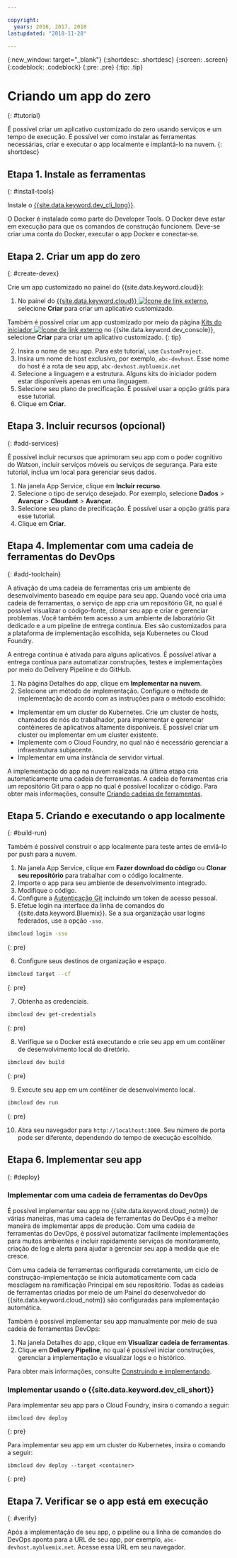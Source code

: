 ```yaml
---

copyright:
  years: 2016, 2017, 2018
lastupdated: "2018-11-28"

---
```


{:new_window: target="_blank"}
{:shortdesc: .shortdesc}
{:screen: .screen}
{:codeblock: .codeblock}
{:pre: .pre}
{:tip: .tip}

# Criando um app do zero
{: #tutorial}

É possível criar um aplicativo customizado do zero usando serviços e um tempo de execução. É possível ver como instalar as ferramentas necessárias, criar e executar o app localmente e implantá-lo na nuvem.
{: shortdesc}

## Etapa 1. Instale as ferramentas
{: #install-tools}

Instale o [{{site.data.keyword.dev_cli_long}}](/docs/cli/index.html).

O Docker é instalado como parte do Developer Tools. O Docker deve estar em execução para que os comandos de construção funcionem. Deve-se criar uma conta do Docker, executar o app Docker e conectar-se.

## Etapa 2. Criar um app do zero
{: #create-devex}

Crie um app customizado no painel do {{site.data.keyword.cloud}}:

1. No painel do [{{site.data.keyword.cloud}}
![Ícone de link externo](../../icons/launch-glyph.svg "Ícone de link externo")](https://{DomainName}),
selecione **Criar** para criar um aplicativo customizado.

  Também é possível criar um app customizado por meio da página [Kits do iniciador ![Ícone de link externo](../../icons/launch-glyph.svg "Ícone de link externo")](https://{DomainName}/developer/appservice/starter-kits/) no {{site.data.keyword.dev_console}}, selecione **Criar** para criar um aplicativo customizado.
  {: tip}

2. Insira o nome de seu app. Para este tutorial, use `CustomProject`.
3. Insira um nome de host exclusivo, por exemplo, `abc-devhost`. Esse nome do host é a rota de seu app, `abc-devhost.mybluemix.net`
4. Selecione a linguagem e a estrutura. Alguns kits do iniciador podem estar disponíveis apenas em uma linguagem.
5. Selecione seu plano de precificação. É possível usar a opção grátis para esse tutorial.
6. Clique em **Criar**.

## Etapa 3. Incluir recursos (opcional)
{: #add-services}

É possível incluir recursos que aprimoram seu app com o poder cognitivo do Watson, incluir serviços móveis ou serviços de segurança. Para este tutorial, inclua um local para gerenciar seus dados.

1. Na janela App Service, clique em **Incluir recurso**.
2. Selecione o tipo de serviço desejado. Por exemplo, selecione **Dados** > **Avançar** > **Cloudant** > **Avançar**.
3. Selecione seu plano de precificação. É possível usar a opção grátis para esse tutorial.
4. Clique em **Criar**.

## Etapa 4. Implementar com uma cadeia de ferramentas do DevOps
{: #add-toolchain}

A ativação de uma cadeia de ferramentas cria um ambiente de desenvolvimento baseado em equipe para seu app. Quando você cria uma cadeia de ferramentas, o serviço de app cria um repositório Git, no qual é possível visualizar o código-fonte, clonar seu app e criar e gerenciar problemas. Você também tem acesso a um ambiente de laboratório Git dedicado e a um pipeline de entrega contínua. Eles são customizados para a plataforma de implementação escolhida, seja Kubernetes ou Cloud Foundry.

A entrega contínua é ativada para alguns aplicativos. É possível ativar a entrega contínua para automatizar construções, testes e implementações por meio do Delivery Pipeline e do GitHub.

1. Na página Detalhes do app, clique em **Implementar na nuvem**.
2. Selecione um método de implementação. Configure o método de implementação de acordo com as instruções para o método escolhido:
  * Implementar em um cluster do Kubernetes. Crie um cluster de hosts, chamados de nós do trabalhador, para implementar e gerenciar contêineres de aplicativos altamente disponíveis. É possível criar um cluster ou implementar em um cluster existente.
  * Implemente com o Cloud Foundry, no qual não é necessário gerenciar a infraestrutura subjacente.
  * Implementar em uma instância de servidor virtual.

A implementação do app na nuvem realizada na última etapa cria automaticamente uma cadeia de ferramentas. A cadeia de ferramentas cria um repositório Git para o app no qual é possível localizar o código. Para obter mais informações, consulte [Criando cadeias de ferramentas](/docs/services/ContinuousDelivery/toolchains_working.html).

## Etapa 5. Criando e executando o app localmente
{: #build-run}

Também é possível construir o app localmente para teste antes de enviá-lo por push para a nuvem.

1. Na janela App Service, clique em **Fazer download do código** ou **Clonar seu repositório** para trabalhar com o código localmente.
2. Importe o app para seu ambiente de desenvolvimento integrado.
3. Modifique o código.
4. Configure a [Autenticação Git](/docs/services/ContinuousDelivery/git_working.html#git_authentication) incluindo um token de acesso pessoal.
5. Efetue login na interface da linha de comandos do {{site.data.keyword.Bluemix}}. Se a sua organização usar logins federados, use a opção `-sso`.

  ```bash
  ibmcloud login -sso
  ```
  {: pre}

6. Configure seus destinos de organização e espaço.

  ```bash
  ibmcloud target --cf
  ```
  {: pre}

7. Obtenha as credenciais.

  ```bash
  ibmcloud dev get-credentials
  ```
  {: pre}

8. Verifique se o Docker está executando e crie seu app em um contêiner de desenvolvimento local do diretório.

  ```bash
  ibmcloud dev build
  ```
  {: pre}

9. Execute seu app em um contêiner de desenvolvimento local.

  ```bash
  ibmcloud dev run
  ```
  {: pre}

10. Abra seu navegador para `http://localhost:3000`. Seu número de porta pode ser diferente, dependendo do tempo de execução escolhido.

## Etapa 6. Implementar seu app
{: #deploy}

### Implementar com uma cadeia de ferramentas do DevOps

É possível implementar seu app no {{site.data.keyword.cloud_notm}} de várias maneiras, mas uma cadeia de ferramentas do DevOps é a melhor maneira de implementar apps de produção. Com uma cadeia de ferramentas do DevOps, é possível automatizar facilmente implementações para muitos ambientes e incluir rapidamente serviços de monitoramento, criação de log e alerta para ajudar a gerenciar seu app à medida que ele cresce.

Com uma cadeia de ferramentas configurada corretamente, um ciclo de construção-implementação se inicia automaticamente com cada mesclagem na ramificação Principal em seu repositório. Todas as cadeias de ferramentas criadas por meio de um Painel do desenvolvedor do {{site.data.keyword.cloud_notm}} são configuradas para implementação automática.

Também é possível implementar seu app manualmente por meio de sua cadeia de ferramentas DevOps:

1. Na janela Detalhes do app, clique em **Visualizar cadeia de ferramentas**.
2. Clique em **Delivery Pipeline**, no qual é possível iniciar construções, gerenciar a implementação e visualizar logs e o histórico.

Para obter mais informações, consulte [Construindo e implementando](/docs/services/ContinuousDelivery/pipeline_build_deploy.html).

### Implementar usando o {{site.data.keyword.dev_cli_short}}

Para implementar seu app para o Cloud Foundry, insira o comando a seguir:
```
ibmcloud dev deploy
```
{: pre}

Para implementar seu app em um cluster do Kubernetes, insira o comando a seguir:
```
ibmcloud dev deploy --target <container>
```
{: pre}

## Etapa 7. Verificar se o app está em execução
{: #verify}

Após a implementação de seu app, o pipeline ou a linha de comandos do DevOps aponta para a URL de seu app, por exemplo, `abc-devhost.mybluemix.net`. Acesse essa URL em seu navegador.
